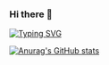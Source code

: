 ### Hi there 👋
[![Typing SVG](https://readme-typing-svg.demolab.com/?lines=Welcome+to+jungmin's+github;Welcome+to+LeeGrammer's+github)](https://git.io/typing-svg)

[![Anurag's GitHub stats](https://github-readme-stats.vercel.app/api?username=LeeGrammer)](https://github.com/anuraghazra/github-readme-stats)
<!--
**LeeGrammer/LeeGrammer** is a ✨ _special_ ✨ repository because its `README.md` (this file) appears on your GitHub profile.

Here are some ideas to get you started:

- 🔭 I’m currently working on ...
- 🌱 I’m currently learning ...
- 👯 I’m looking to collaborate on ...
- 🤔 I’m looking for help with ...
- 💬 Ask me about ...
- 📫 How to reach me: ...
- 😄 Pronouns: ...
- ⚡ Fun fact: ...
-->
